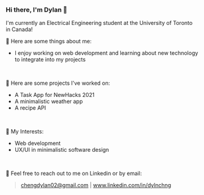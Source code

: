 ### Hi there, I'm Dylan 👋

I'm currently an Electrical Engineering student at the University of Toronto in Canada!

💬 Here are some things about me:
- I enjoy working on web development and learning about new technology to integrate into my projects
<br>

🔭 Here are some projects I've worked on: <br>
- A Task App for NewHacks 2021
- A minimalistic weather app
- A recipe API
<br>

🌱 My Interests:
- Web development
- UX/UI in minimalistic software design
<br>

🤔 Feel free to reach out to me on Linkedin or by email: 
> chengdylan02@gmail.com | www.linkedin.com/in/dylnchng

<!--
**dylncheng/dylncheng** is a ✨ _special_ ✨ repository because its `README.md` (this file) appears on your GitHub profile.

Here are some ideas to get you started:

- 🔭 I’m currently working on ...
- 🌱 I’m currently learning ...
- 👯 I’m looking to collaborate on ...
- 🤔 I’m looking for help with ...
- 💬 Ask me about ...
- 📫 How to reach me: ...
- 😄 Pronouns: ...
- ⚡ Fun fact: ...
-->
